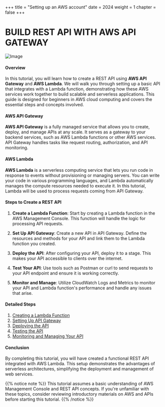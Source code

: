 +++
title = "Setting up an AWS account"
date = 2024
weight = 1
chapter = false
+++

# BUILD REST API WITH AWS API  GATEWAY
![Image](../../images/0_overview.png?width=300pc)

#### Overview
In this tutorial, you will learn how to create a REST API using **AWS API Gateway** and **AWS Lambda**. We will walk you through setting up a basic API that integrates with a Lambda function, demonstrating how these AWS services work together to build scalable and serverless applications. This guide is designed for beginners in AWS cloud computing and covers the essential steps and concepts involved.
#### AWS API Gateway
**AWS API Gateway** is a fully managed service that allows you to create, deploy, and manage APIs at any scale. It serves as a gateway to your backend services, such as AWS Lambda functions or other AWS services. API Gateway handles tasks like request routing, authorization, and API monitoring.

#### AWS Lambda
**AWS Lambda** is a serverless computing service that lets you run code in response to events without provisioning or managing servers. You can write your code in various programming languages, and Lambda automatically manages the compute resources needed to execute it. In this tutorial, Lambda will be used to process requests coming from API Gateway.

#### Steps to Create a REST API

1. **Create a Lambda Function**: Start by creating a Lambda function in the AWS Management Console. This function will handle the logic for processing API requests.

2. **Set Up API Gateway**: Create a new API in API Gateway. Define the resources and methods for your API and link them to the Lambda function you created.

3. **Deploy the API**: After configuring your API, deploy it to a stage. This makes your API accessible to clients over the internet.

4. **Test Your API**: Use tools such as Postman or curl to send requests to your API endpoint and ensure it is working correctly.

5. **Monitor and Manage**: Utilize CloudWatch Logs and Metrics to monitor your API and Lambda function's performance and handle any issues that arise.

#### Detailed Steps

1. [Creating a Lambda Function](1-create-lambda-function/)
2. [Setting Up API Gateway](2-setup-api-gateway/)
3. [Deploying the API](3-deploy-api/)
4. [Testing the API](4-test-api/)
5. [Monitoring and Managing Your API](5-monitor-api/)

#### Conclusion
By completing this tutorial, you will have created a functional REST API integrated with AWS Lambda. This setup demonstrates the advantages of serverless architectures, simplifying the deployment and management of web services.

{{% notice note %}}
This tutorial assumes a basic understanding of AWS Management Console and REST API concepts. If you're unfamiliar with these topics, consider reviewing introductory materials on AWS and APIs before starting this tutorial.
{{% /notice %}}